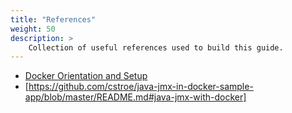 ```yaml
---
title: "References"
weight: 50
description: >
    Collection of useful references used to build this guide.
---
```


* [Docker Orientation and Setup](https://docs.docker.com/get-started/)
* [https://github.com/cstroe/java-jmx-in-docker-sample-app/blob/master/README.md#java-jmx-with-docker]